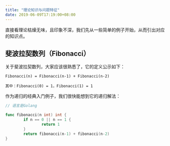 ```yaml
---
title: "理论知识与问题特征"
date: 2019-06-09T17:19:00+08:00
---
```


直接看理论枯燥无味，且印象不深，我们先从一些简单的例子开始，从而引出对应的知识点。

## 斐波拉契数列（Fibonacci）

关于斐波拉契数列，大家应该很熟悉了，它的定义公示如下：

``` shell
Fibonacci(n) = Fibonacci(n-1) + Fibonacci(n-2)

其中：Fibonacci(0) = 1，Fibonacci(1) = 1
```

作为递归的经典入门例子，我们很快能想到它的递归解法：

``` Go
// 语言是Golang

func fibonacci(n int) int {
        if n == 0 || n == 1 {
                return 1
        }
        return fibonacci(n-1) + fibonacci(n-2)
}
```
